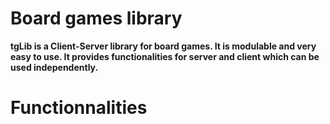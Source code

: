 # Board games library
<b>tgLib<b/> is a Client-Server library for board games. It is modulable and very easy to use. It provides functionalities for server and client which can be used independently.
  
  # Functionnalities
